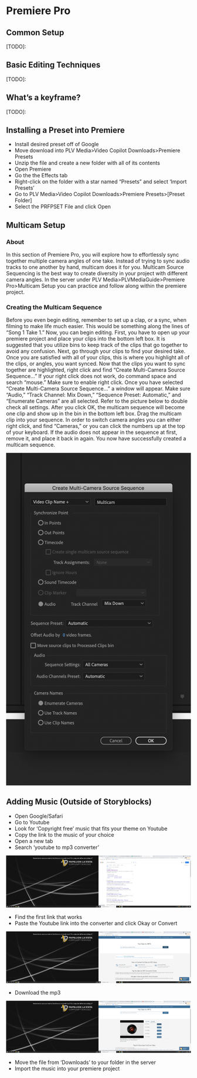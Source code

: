 Premiere Pro
============

Common Setup
------------

\[TODO\]:

Basic Editing Techniques
------------------------

\[TODO\]:

What’s a keyframe?
------------------

\[TODO\]:

Installing a Preset into Premiere
---------------------------------

*   Install desired preset off of Google
*   Move download into PLV Media>Video Copilot Downloads>Premiere Presets
*   Unzip the file and create a new folder with all of its contents
*   Open Premiere
*   Go the the Effects tab
*   Right-click on the folder with a star named “Presets” and select ‘Import Presets’
*   Go to PLV Media>Video Copilot Downloads>Premiere Presets>\[Preset Folder\]
*   Select the PRFPSET File and click Open

Multicam Setup
--------------

### About

In this section of Premiere Pro, you will explore how to effortlessly sync together multiple camera angles of one take. Instead of trying to sync audio tracks to one another by hand, multicam does it for you. Multicam Source Sequencing is the best way to create diversity in your project with different camera angles. In the server under PLV Media>PLVMediaGuide>Premiere Pro>Multicam Setup you can practice and follow along within the premiere project.

### Creating the Multicam Sequence

Before you even begin editing, remember to set up a clap, or a sync, when filming to make life much easier. This would be something along the lines of “Song 1 Take 1.” Now, you can begin editing. First, you have to open up your premiere project and place your clips into the bottom left box. It is suggested that you utilize bins to keep track of the clips that go together to avoid any confusion. Next, go through your clips to find your desired take. Once you are satisfied with all of your clips, this is where you highlight all of the clips, or angles, you want synced. Now that the clips you want to sync together are highlighted, right click and find “Create Multi-Camera Source Sequence…” If your right click does not work, do command space and search “mouse.” Make sure to enable right click. Once you have selected “Create Multi-Camera Source Sequence…” a window will appear. Make sure “Audio,” “Track Channel: Mix Down,” “Sequence Preset: Automatic,” and “Enumerate Cameras” are all selected. Refer to the picture below to double check all settings. After you click OK, the multicam sequence will become one clip and show up in the bin in the bottom left box. Drag the multicam clip into your sequence. In order to switch camera angles you can either right click, and find “Cameras,” or you can click the numbers up at the top of your keyboard. If the audio does not appear in the sequence at first, remove it, and place it back in again. You now have successfully created a multicam sequence.

![](images/image39.png)

Adding Music (Outside of Storyblocks)
-------------------------------------

*   Open Google/Safari
*   Go to Youtube
*   Look for ‘Copyright free’ music that fits your theme on Youtube
*   Copy the link to the music of your choice
*   Open a new tab
*   Search ‘youtube to mp3 converter’

![](images/image93.png)

*   Find the first link that works
*   Paste the Youtube link into the converter and click Okay or Convert

![](images/image54.png)

*   Download the mp3

![](images/image32.png)

*   Move the file from ‘Downloads’ to your folder in the server
*   Import the music into your premiere project